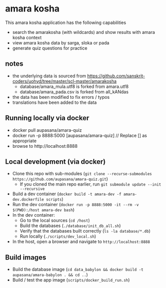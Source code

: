 # amara kosha

This amara kosha application has the following capabilities

- search the amarakosha (with wildcards) and show results with amara kosha context
- view amara kosha data by sarga, sloka or pada
- generate quiz questions for practice

## notes

- the underlying data is sourced from https://github.com/sanskrit-coders/uohyd/tree/master/scl-master/amarakosha
  - database/amara_mula.utf8 is forked from amara.utf8
  - database/amara_pada.csv is forked from all_kANdas
- the data has been modified to fix errors / typos
- translations have been added to the data

## Running locally via docker

- docker pull aupasana/amara-quiz
- docker run -p 8888:5000 [aupasana/amara-quiz]           // Replace [] as appropriate
- browse to http://localhost:8888

## Local development (via docker)

- Clone this repo with sub-modules (`git clone --recurse-submodules https://github.com/aupasana/amara-quiz.git`)
  - If you cloned the main repo earlier, run `git submodule update --init --recursive`
- Build a dev container (`docker build -t amara-dev -f amara-dev.dockerfile scripts`)
- Run the dev container (`docker run -p 8888:5000 -it --rm -v $(PWD):/host amara-dev bash`)
- In the dev container:
  - Go to the local sources (`cd /host`)
  - Build the databases (`./database/init_db_all.sh`)
  - Verify that the databases built correctly (`ls -la database/*.db`)
  - Run locally (`./scripts/dev_local.sh`)
- In the host, open a browser and navigate to `http://localhost:8888`

## Build images

- Build the database image (`cd data_babylon && docker build -t aupasana/amara-babylon . && cd ..`)
- Build / test the app image (`scripts/docker_build_run.sh`)
